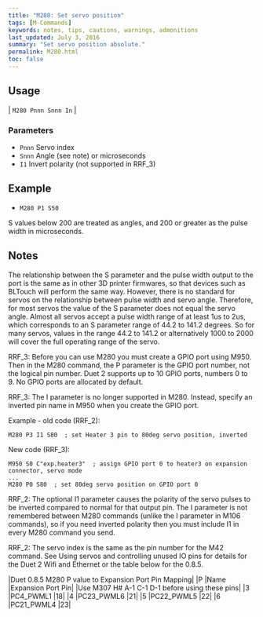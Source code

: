 ```yaml
---
title: "M280: Set servo position" 
tags: [M-Commands]
keywords: notes, tips, cautions, warnings, admonitions
last_updated: July 3, 2016
summary: "Set servo position absolute."
permalink: M280.html
toc: false
---
```



## Usage ##

| `M280 Pnnn Snnn In` | 

### Parameters ###

+ `Pnnn` Servo index
+ `Snnn` Angle (see note) or microseconds
+ `I1` Invert polarity (not supported in RRF_3)

## Example ##

+ `M280 P1 S50`

S values below 200 are treated as angles, and 200 or greater as the pulse width in microseconds.

## Notes ##

The relationship between the S parameter and the pulse width output to the port is the same as in other 3D printer firmwares, so that devices such as BLTouch will perform the same way. However, there is no standard for servos on the relationship between pulse width and servo angle. Therefore, for most servos the value of the S parameter does not equal the servo angle. Almost all servos accept a pulse width range of at least 1us to 2us, which corresponds to an S parameter range of 44.2 to 141.2 degrees. So for many servos, values in the range 44.2 to 141.2 or alternatively 1000 to 2000 will cover the full operating range of the servo.

RRF_3: Before you can use M280 you must create a GPIO port using M950. Then in the M280 command, the P parameter is the GPIO port number, not the logical pin number. Duet 2 supports up to 10 GPIO ports, numbers 0 to 9. No GPIO ports are allocated by default.

RRF_3: The I parameter is no longer supported in M280. Instead, specify an inverted pin name in M950 when you create the GPIO port.

Example - old code (RRF_2):

```
M280 P3 I1 S80  ; set Heater 3 pin to 80deg servo position, inverted
```

New code (RRF_3):

```
M950 S0 C"exp.heater3"  ; assign GPIO port 0 to heater3 on expansion connector, servo mode
...
M280 P0 S80  ; set 80deg servo position on GPIO port 0
```

RRF_2: The optional I1 parameter causes the polarity of the servo pulses to be inverted compared to normal for that output pin. The I parameter is not remembered between M280 commands (unlike the I parameter in M106 commands), so if you need inverted polarity then you must include I1 in every M280 command you send.

RRF_2: The servo index is the same as the pin number for the M42 command. See Using servos and controlling unused IO pins for details for the Duet 2 Wifi and Ethernet or the table below for the 0.8.5.

|Duet 0.8.5 M280 P value to Expansion Port Pin Mapping|
|P	|Name	|Expansion Port Pin|
|Use M307 H# A-1 C-1 D-1 before using these pins|
|3	|PC4_PWML1	|18|
|4	|PC23_PWML6	|21|
|5	|PC22_PWML5	|22|
|6	|PC21_PWML4	|23|
